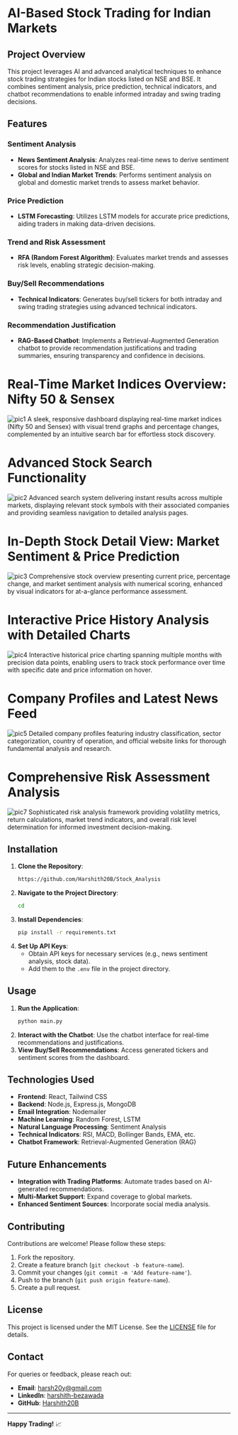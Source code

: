 # AI-Based Stock Trading for Indian Markets

## Project Overview
This project leverages AI and advanced analytical techniques to enhance stock trading strategies for Indian stocks listed on NSE and BSE. It combines sentiment analysis, price prediction, technical indicators, and chatbot recommendations to enable informed intraday and swing trading decisions.

## Features

### Sentiment Analysis
- **News Sentiment Analysis**: Analyzes real-time news to derive sentiment scores for stocks listed in NSE and BSE.
- **Global and Indian Market Trends**: Performs sentiment analysis on global and domestic market trends to assess market behavior.

### Price Prediction
- **LSTM Forecasting**: Utilizes LSTM models for accurate price predictions, aiding traders in making data-driven decisions.

### Trend and Risk Assessment
- **RFA (Random Forest Algorithm)**: Evaluates market trends and assesses risk levels, enabling strategic decision-making.

### Buy/Sell Recommendations
- **Technical Indicators**: Generates buy/sell tickers for both intraday and swing trading strategies using advanced technical indicators.

### Recommendation Justification
- **RAG-Based Chatbot**: Implements a Retrieval-Augmented Generation chatbot to provide recommendation justifications and trading summaries, ensuring transparency and confidence in decisions.

# Real-Time Market Indices Overview: Nifty 50 & Sensex
![pic1](assets/pic1.png)
A sleek, responsive dashboard displaying real-time market indices (Nifty 50 and Sensex) with visual trend graphs and percentage changes, complemented by an intuitive search bar for effortless stock discovery.

# Advanced Stock Search Functionality
![pic2](assets/pic2.png)
Advanced search system delivering instant results across multiple markets, displaying relevant stock symbols with their associated companies and providing seamless navigation to detailed analysis pages.

# In-Depth Stock Detail View: Market Sentiment & Price Prediction
![pic3](assets/pic3.png)
Comprehensive stock overview presenting current price, percentage change, and market sentiment analysis with numerical scoring, enhanced by visual indicators for at-a-glance performance assessment.

# Interactive Price History Analysis with Detailed Charts
![pic4](assets/pic4.png)
Interactive historical price charting spanning multiple months with precision data points, enabling users to track stock performance over time with specific date and price information on hover.

# Company Profiles and Latest News Feed
![pic5](assets/pic5.png)
Detailed company profiles featuring industry classification, sector categorization, country of operation, and official website links for thorough fundamental analysis and research.

# Comprehensive Risk Assessment Analysis
![pic7](assets/pic7.png)
Sophisticated risk analysis framework providing volatility metrics, return calculations, market trend indicators, and overall risk level determination for informed investment decision-making.


## Installation
1. **Clone the Repository**:
   ```bash
   https://github.com/Harshith20B/Stock_Analysis
   ```
2. **Navigate to the Project Directory**:
   ```bash
   cd 
   ```
3. **Install Dependencies**:
   ```bash
   pip install -r requirements.txt
   ```
4. **Set Up API Keys**:
   - Obtain API keys for necessary services (e.g., news sentiment analysis, stock data).
   - Add them to the `.env` file in the project directory.

## Usage
1. **Run the Application**:
   ```bash
   python main.py
   ```
2. **Interact with the Chatbot**:
   Use the chatbot interface for real-time recommendations and justifications.
3. **View Buy/Sell Recommendations**:
   Access generated tickers and sentiment scores from the dashboard.

## Technologies Used
- **Frontend**: React, Tailwind CSS
- **Backend**: Node.js, Express.js, MongoDB
- **Email Integration**: Nodemailer
- **Machine Learning**: Random Forest, LSTM
- **Natural Language Processing**: Sentiment Analysis
- **Technical Indicators**: RSI, MACD, Bollinger Bands, EMA, etc.
- **Chatbot Framework**: Retrieval-Augmented Generation (RAG)

## Future Enhancements
- **Integration with Trading Platforms**: Automate trades based on AI-generated recommendations.
- **Multi-Market Support**: Expand coverage to global markets.
- **Enhanced Sentiment Sources**: Incorporate social media analysis.

## Contributing
Contributions are welcome! Please follow these steps:
1. Fork the repository.
2. Create a feature branch (`git checkout -b feature-name`).
3. Commit your changes (`git commit -m 'Add feature-name'`).
4. Push to the branch (`git push origin feature-name`).
5. Create a pull request.

## License
This project is licensed under the MIT License. See the [LICENSE](LICENSE) file for details.

## Contact
For queries or feedback, please reach out:
- **Email**: harsh20y@gmail.com
- **LinkedIn**: [harshith-bezawada](https://www.linkedin.com/in/harshith-bezawada-3a775328a/)
- **GitHub**: [Harshith20B](https://github.com/Harshith20B)

---
**Happy Trading!** 📈
